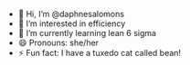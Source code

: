 - 👋 Hi, I’m @daphnesalomons
- 👀 I’m interested in efficiency
- 🌱 I’m currently learning lean 6 sigma
- 😄 Pronouns: she/her
- ⚡ Fun fact: I have a tuxedo cat called bean!

<!---
daphnesalomons/daphnesalomons is a ✨ special ✨ repository because its `README.md` (this file) appears on your GitHub profile.
You can click the Preview link to take a look at your changes.
--->
